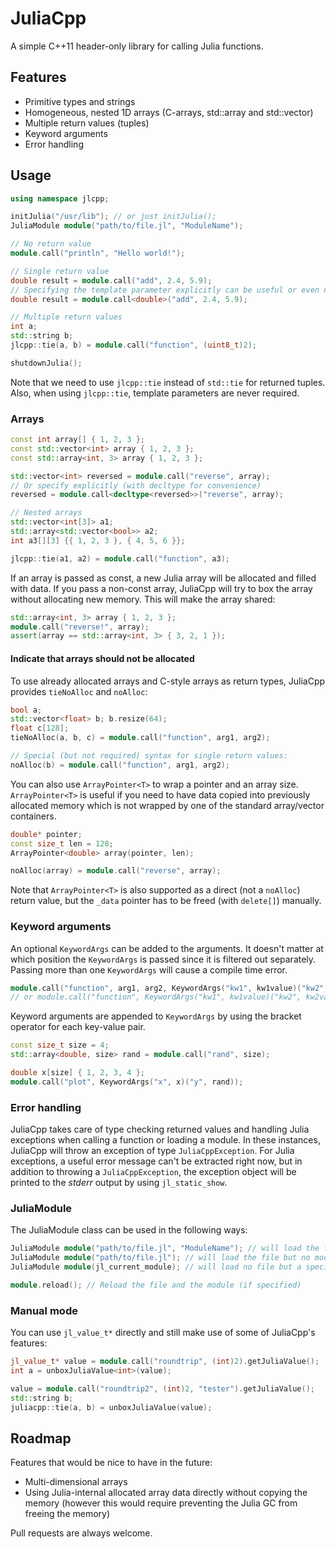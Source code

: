 # JuliaCpp
A simple C++11 header-only library for calling Julia functions.

## Features
- Primitive types and strings
- Homogeneous, nested 1D arrays (C-arrays, std::array and std::vector)
- Multiple return values (tuples)
- Keyword arguments
- Error handling

## Usage
```c++
using namespace jlcpp;

initJulia("/usr/lib"); // or just initJulia();
JuliaModule module("path/to/file.jl", "ModuleName");

// No return value
module.call("println", "Hello world!");

// Single return value
double result = module.call("add", 2.4, 5.9);
// Specifying the template parameter explicitly can be useful or even necessary in some cases
double result = module.call<double>("add", 2.4, 5.9);

// Multiple return values
int a;
std::string b;
jlcpp::tie(a, b) = module.call("function", (uint8_t)2);

shutdownJulia();
```
Note that we need to use `jlcpp::tie` instead of `std::tie` for returned tuples.
Also, when using `jlcpp::tie`, template parameters are never required.
### Arrays
```c++
const int array[] { 1, 2, 3 };
const std::vector<int> array { 1, 2, 3 };
const std::array<int, 3> array { 1, 2, 3 };

std::vector<int> reversed = module.call("reverse", array);
// Or specify explicitly (with decltype for convenience)
reversed = module.call<decltype<reversed>>("reverse", array);

// Nested arrays
std::vector<int[3]> a1;
std::array<std::vector<bool>> a2;
int a3[][3] {{ 1, 2, 3 }, { 4, 5, 6 }};

jlcpp::tie(a1, a2) = module.call("function", a3);

```
If an array is passed as const, a new Julia array will be allocated and filled with data.
If you pass a non-const array, JuliaCpp will try to box the array without allocating new memory. This will make the array shared:
```c++
std::array<int, 3> array { 1, 2, 3 };
module.call("reverse!", array);
assert(array == std::array<int, 3> { 3, 2, 1 });
```

#### Indicate that arrays should not be allocated
To use already allocated arrays and C-style arrays as return types, JuliaCpp provides `tieNoAlloc` and `noAlloc`:
```c++
bool a;
std::vector<float> b; b.resize(64);
float c[128];
tieNoAlloc(a, b, c) = module.call("function", arg1, arg2);

// Special (but not required) syntax for single return values:
noAlloc(b) = module.call("function", arg1, arg2);
```

You can also use `ArrayPointer<T>` to wrap a pointer and an array size.
`ArrayPointer<T>` is useful if you need to have data copied into previously allocated memory which is not wrapped by one of the standard array/vector containers.
```c++
double* pointer;
const size_t len = 128;
ArrayPointer<double> array(pointer, len);

noAlloc(array) = module.call("reverse", array);
```
Note that `ArrayPointer<T>` is also supported as a direct (not a `noAlloc`) return value, but the `_data` pointer has to be freed (with `delete[]`) manually.

### Keyword arguments
An optional `KeywordArgs` can be added to the arguments. It doesn't matter at which position the `KeywordArgs` is passed since it is filtered out separately. Passing more than one `KeywordArgs` will cause a compile time error.
```c++
module.call("function", arg1, arg2, KeywordArgs("kw1", kw1value)("kw2", kw2value));
// or module.call("function", KeywordArgs("kw1", kw1value)("kw2", kw2value), arg1, arg2);
```
Keyword arguments are appended to `KeywordArgs` by using the bracket operator for each key-value pair.
```c++
const size_t size = 4;
std::array<double, size> rand = module.call("rand", size);

double x[size] { 1, 2, 3, 4 };
module.call("plot", KeywordArgs("x", x)("y", rand));
```

### Error handling
JuliaCpp takes care of type checking returned values and handling Julia exceptions when calling a function or loading a module. In these instances, JuliaCpp will throw an exception of type `JuliaCppException`.
For Julia exceptions, a useful error message can't be extracted right now, but in addition to throwing a `JuliaCppException`, the exception object will be printed to the *stderr* output by using `jl_static_show`.

### JuliaModule
The JuliaModule class can be used in the following ways:
```c++
JuliaModule module("path/to/file.jl", "ModuleName"); // will load the file and the module
JuliaModule module("path/to/file.jl"); // will load the file but no module
JuliaModule module(jl_current_module); // will load no file but a specific jl_module_t*

module.reload(); // Reload the file and the module (if specified)
```

### Manual mode
You can use `jl_value_t*` directly and still make use of some of JuliaCpp's features:
```c++
jl_value_t* value = module.call("roundtrip", (int)2).getJuliaValue();
int a = unboxJuliaValue<int>(value);

value = module.call("roundtrip2", (int)2, "tester").getJuliaValue();
std::string b;
juliacpp::tie(a, b) = unboxJuliaValue(value);
```

## Roadmap
Features that would be nice to have in the future:
- Multi-dimensional arrays
- Using Julia-internal allocated array data directly without copying the memory (however this would require preventing the Julia GC from freeing the memory)

Pull requests are always welcome.
